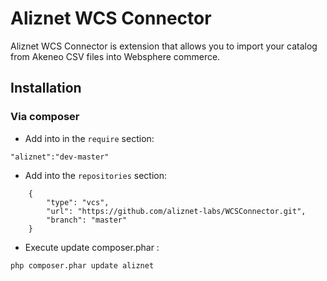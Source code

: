 # Aliznet WCS Connector

Aliznet WCS Connector is extension that allows you to import your catalog from Akeneo CSV files into Websphere commerce.

## Installation

### Via composer

- Add into in the `require` section:

`"aliznet":"dev-master"`

- Add into the `repositories` section:

```
	{
        "type": "vcs",
        "url": "https://github.com/aliznet-labs/WCSConnector.git",
        "branch": "master"
    }
```

- Execute update composer.phar :

```
php composer.phar update aliznet
```




